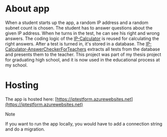 # About app
When a student starts up the app, a random IP address and a random subnet count is chosen. The student has to answer questions about the given IP address. When he turns in the test, he can see his right and wrong answers. The coding logic of the [IP-Calculator](https://github.com/MartinKulev/IP-Calculator) is reused for calculating the right answers. After a test is turned in, it's stored in a database. The [IP-Calculator-AnswerCheckerForTeachers](https://github.com/MartinKulev/IP-Calculator-AnswerCheckerForTeachers) extracts all tests from the database and presents them to the teacher. This project was part of my thesis project for graduating high school, and it is now used in the educational process at my school.

# Hosting
The app is hosted here: [https://iptestform.azurewebsites.net](https://iptestform.azurewebsites.net)
> [!NOTE]
> If you want to run the app locally, you would have to add a connection string and do a migration.

